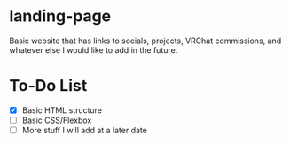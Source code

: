 # landing-page
Basic website that has links to socials, projects, VRChat commissions, and whatever else I would like to add in the future.

# To-Do List
- [x] Basic HTML structure
- [ ] Basic CSS/Flexbox
- [ ] More stuff I will add at a later date